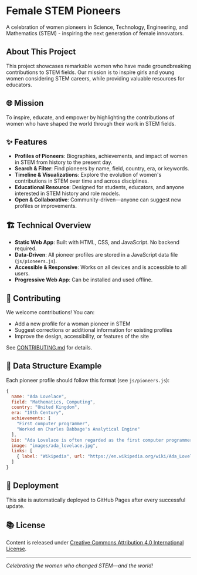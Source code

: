 # Female STEM Pioneers

A celebration of women pioneers in Science, Technology, Engineering, and Mathematics (STEM) - inspiring the next generation of female innovators.

<!-- Test deployment trigger -->

## About This Project

This project showcases remarkable women who have made groundbreaking contributions to STEM fields. Our mission is to inspire girls and young women considering STEM careers, while providing valuable resources for educators.

## 🌐 Mission

To inspire, educate, and empower by highlighting the contributions of women who have shaped the world through their work in STEM fields.

## ✨ Features

- **Profiles of Pioneers**: Biographies, achievements, and impact of women in STEM from history to the present day.
- **Search & Filter**: Find pioneers by name, field, country, era, or keywords.
- **Timeline & Visualizations**: Explore the evolution of women's contributions in STEM over time and across disciplines.
- **Educational Resource**: Designed for students, educators, and anyone interested in STEM history and role models.
- **Open & Collaborative**: Community-driven—anyone can suggest new profiles or improvements.

## 🏗️ Technical Overview

- **Static Web App**: Built with HTML, CSS, and JavaScript. No backend required.
- **Data-Driven**: All pioneer profiles are stored in a JavaScript data file (`js/pioneers.js`).
- **Accessible & Responsive**: Works on all devices and is accessible to all users.
- **Progressive Web App**: Can be installed and used offline.

## 🤝 Contributing

We welcome contributions! You can:
- Add a new profile for a woman pioneer in STEM
- Suggest corrections or additional information for existing profiles
- Improve the design, accessibility, or features of the site

See [CONTRIBUTING.md](CONTRIBUTING.md) for details.

## 📝 Data Structure Example

Each pioneer profile should follow this format (see `js/pioneers.js`):

```js
{
  name: "Ada Lovelace",
  field: "Mathematics, Computing",
  country: "United Kingdom",
  era: "19th Century",
  achievements: [
    "First computer programmer",
    "Worked on Charles Babbage's Analytical Engine"
  ],
  bio: "Ada Lovelace is often regarded as the first computer programmer for her work on Charles Babbage's early mechanical general-purpose computer, the Analytical Engine.",
  image: "images/ada_lovelace.jpg",
  links: [
    { label: "Wikipedia", url: "https://en.wikipedia.org/wiki/Ada_Lovelace" }
  ]
}
```

## 🚀 Deployment

This site is automatically deployed to GitHub Pages after every successful update.

## 📚 License

Content is released under [Creative Commons Attribution 4.0 International License](https://creativecommons.org/licenses/by/4.0/).

---

*Celebrating the women who changed STEM—and the world!*